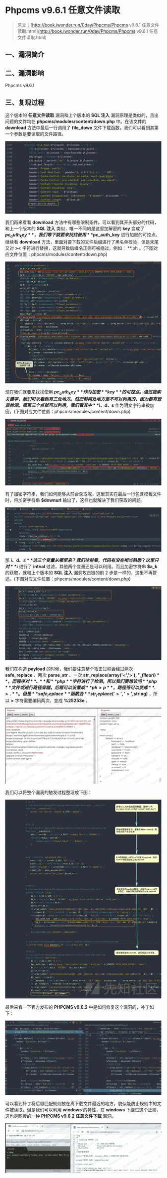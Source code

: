 # Phpcms v9.6.1 任意文件读取

> 原文：[http://book.iwonder.run/0day/Phpcms/Phpcms v9.6.1 任意文件读取.html](http://book.iwonder.run/0day/Phpcms/Phpcms v9.6.1 任意文件读取.html)

## 一、漏洞简介

## 二、漏洞影响

Phpcms v9.6.1

## 三、复现过程

这个版本的 **任意文件读取** 漏洞和上个版本的 **SQL 注入** 漏洞原理是类似的，且出问题的文件均在 **phpcms/modules/content/down.php** 中。在该文件的 **download** 方法中最后一行调用了 **file_down** 文件下载函数，我们可以看到其第一个参数是要读取的文件路径。

![image](img/dd6ad69489b7165f5899e3b1515fd161.png)

我们再来看看 **download** 方法中有哪些限制条件。可以看到其开头部分的代码，和上一个版本的 **SQL 注入** 类似，唯一不同的是这里加解密的 **key** 变成了 **$pc_auth_key** ，我们等下就要来找找使用 **$pc_auth_key** 进行加密的可控点。继续看 **download** 方法，里面对要下载的文件后缀进行了黑名单校验，但是末尾又对 **><** 字符进行替换，这就导致后缀名正则可被绕过，例如： **.ph 。(下图对应文件位置：phpcms/modules/content/down.php)

![image](img/1b3ec3ca1c6472babc358c6f1c2745b1.png)

现在我们就要来找找使用 **$pc_auth_key** 作为加密 **key** 的可控点。通过搜索关键字，我们可以看到有三处地方。然而前两处地方是不可以利用的，因为都有登录检测。而第三个点就可以利用，我们看其中 **$i、$d、$s** 作为明文字符串被加密。(下图对应文件位置：phpcms/modules/content/down.php)

![image](img/bb57355239c4e4caeedcc50890417f9d.png)

有了加密字符串，我们如何能够从前台获取呢，这里其实在最后一行包含模板文件时，将加密字符串 **$downurl** 输出了，这样也就解决了我们获取的问题。

![image](img/de1d8df8ae41d88995963a095380456e.png)

那 **$i、$d、$s** 这三个变量从哪里来？我们往前看，代码有没有相当熟悉？这里只对 **$i** 进行了 **intval** 过滤，其他两个变量还是可以利用。而且加密字符串 **$a_k** 的获取，就和上个版本的 **SQL 注入** 漏洞攻击链的前 2 步是一样的，这里不再赘述。(下图对应文件位置：phpcms/modules/content/down.php)

![image](img/7539b6eddf0e93e7c4a2a9e5465de571.png)

我们在构造 **payload** 的时候，我们要注意整个攻击过程会经过两次 **safe_replace** 、两次 **parse_str** 、一次 **str_replace(array('<','>'), '',$fileurl)** ，而程序对 **..** 和 **php** 字符进行了检测。所以我们要想访问 **php** 文件或进行路径穿越，后缀可以设置成 **ph>p** ，路径符可以变成 **.>.** 。但是 **safe_replace** 函数会 **str_replace('>','>',$string)** ，所以 **>** 字符需要编码两次，变成 **%25253e** 。

![image](img/26d55e42ff6c4a0e7be9071bebddd08e.png)

我们可以将整个漏洞的触发过程整理成下图：

![image](img/ebeb36826abc36b108839592067807e2.png)

最后来看一下官方发布的 **PHPCMS v9.6.2** 中是如何修复这个漏洞的，补丁如下：

![image](img/a2dab7fb7de2736c4260e12f95e41d53.png)

可以看到补丁将后缀匹配规则放在离下载文件最近的地方，貌似能防止规则中的文件被读取，但是我们可以利用 **windows** 的特性，在 **windows** 下绕过这个正则，这也是网传的一种 **PHPCMS v9.6.2 任意文件下载** 漏洞。

![image](img/d744040e1bc1f8755b95510bf5b2719b.png)

